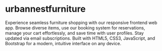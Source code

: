 # urbannestfurniture
Experience seamless furniture shopping with our responsive frontend web app. Browse diverse items, use our booking system for reservations, manage your cart effortlessly, and save time with user profiles. Stay updated via email subscriptions. Built with HTML5, CSS3, JavaScript, and Bootstrap for a modern, intuitive interface on any device.
